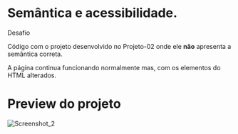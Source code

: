 # Semântica e acessibilidade.

Desafio

Código com o projeto desenvolvido no Projeto-02 onde ele **não** apresenta a semântica correta.

A página continua funcionando normalmente mas, com os elementos do HTML alterados.

# Preview do projeto

![Screenshot_2](https://user-images.githubusercontent.com/101990719/175836894-b5219976-d0cb-4203-b27c-0ed51d5eadbe.png)
